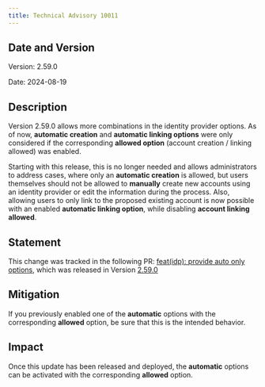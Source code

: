 ```yaml
---
title: Technical Advisory 10011
---
```


## Date and Version

Version: 2.59.0

Date: 2024-08-19

## Description

Version 2.59.0 allows more combinations in the identity provider options. As of now, **automatic creation** and **automatic linking options** were only considered if the corresponding **allowed option** (account creation / linking allowed) was enabled.

Starting with this release, this is no longer needed and allows administrators to address cases, where only an **automatic creation** is allowed, but users themselves should not be allowed to **manually** create new accounts using an identity provider or edit the information during the process.
Also, allowing users to only link to the proposed existing account is now possible with an enabled **automatic linking option**, while disabling **account linking allowed**. 

## Statement

This change was tracked in the following PR:
[feat(idp): provide auto only options](https://github.com/zitadel/zitadel/pull/8420), which was released in Version [2.59.0](https://github.com/zitadel/zitadel/releases/tag/v2.59.0)

## Mitigation

If you previously enabled one of the **automatic** options with the corresponding **allowed** option, be sure that this is the intended behavior.

## Impact

Once this update has been released and deployed, the **automatic** options can be activated with the corresponding **allowed** option.

